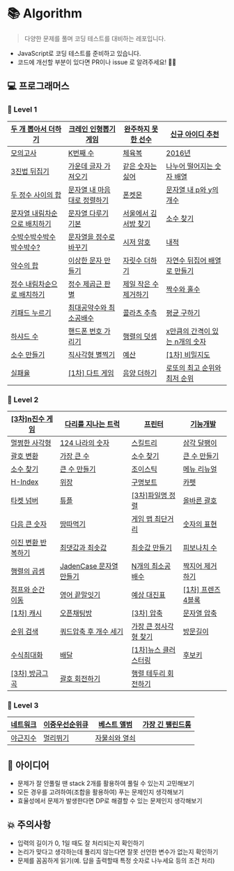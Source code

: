 # 📚 Algorithm

> 다양한 문제를 풀며 코딩 테스트를 대비하는 레포입니다.

- JavaScript로 코딩 테스트를 준비하고 있습니다.
- 코드에 개선할 부분이 있다면 PR이나 issue 로 알려주세요! 🙋‍♂️

## 💻 프로그래머스

### 📕 Level 1

| [두 개 뽑아서 더하기](https://programmers.co.kr/learn/courses/30/lessons/68644) | [크레인 인형뽑기 게임](https://programmers.co.kr/learn/courses/30/lessons/64061) | [완주하지 못한 선수](https://programmers.co.kr/learn/courses/30/lessons/42576) | [신규 아이디 추천](https://programmers.co.kr/learn/courses/30/lessons/72410) |
| ------------------------------------------------------------ | ------------------------------------------------------------ | ------------------------------------------------------------ | ------------------------------------------------------------ |
| [모의고사](https://programmers.co.kr/learn/courses/30/lessons/42840) | [K번째 수](https://programmers.co.kr/learn/courses/30/lessons/42748) | [체육복](https://programmers.co.kr/learn/courses/30/lessons/42862) | [2016년](https://programmers.co.kr/learn/courses/30/lessons/12901) |
| [3진법 뒤집기](https://programmers.co.kr/learn/courses/30/lessons/68935) | [가운데 글자 가져오기](https://programmers.co.kr/learn/courses/30/lessons/12903) | [같은 숫자는 싫어](https://programmers.co.kr/learn/courses/30/lessons/12906) | [나누어 떨어지는 숫자 배열](https://programmers.co.kr/learn/courses/30/lessons/12910) |
| [두 정수 사이의 합](https://programmers.co.kr/learn/courses/30/lessons/12912) | [문자열 내 마음대로 정렬하기](https://programmers.co.kr/learn/courses/30/lessons/12915) | [폰켓몬](https://programmers.co.kr/learn/courses/30/lessons/1845) | [문자열 내 p와 y의 개수](https://programmers.co.kr/learn/courses/30/lessons/12916) |
| [문자열 내림차순으로 배치하기](https://programmers.co.kr/learn/courses/30/lessons/12917) | [문자열 다루기 기본](https://programmers.co.kr/learn/courses/30/lessons/12918) | [서울에서 김서방 찾기](https://programmers.co.kr/learn/courses/30/lessons/12919) | [소수 찾기](https://programmers.co.kr/learn/courses/30/lessons/12921) |
| [수박수박수박수박수박수?](https://programmers.co.kr/learn/courses/30/lessons/12922) | [문자열을 정수로 바꾸기](https://programmers.co.kr/learn/courses/30/lessons/12925) | [시저 암호](https://programmers.co.kr/learn/courses/30/lessons/12926) | [내적](https://programmers.co.kr/learn/courses/30/lessons/70128) |
| [약수의 합](https://programmers.co.kr/learn/courses/30/lessons/12928) | [이상한 문자 만들기](https://programmers.co.kr/learn/courses/30/lessons/12930) | [자릿수 더하기](https://programmers.co.kr/learn/courses/30/lessons/12931) | [자연수 뒤집어 배열로 만들기](https://programmers.co.kr/learn/courses/30/lessons/12932) |
| [정수 내림차순으로 배치하기](https://programmers.co.kr/learn/courses/30/lessons/12933) | [정수 제곱근 판별](https://programmers.co.kr/learn/courses/30/lessons/12934) | [제일 작은 수 제거하기](https://programmers.co.kr/learn/courses/30/lessons/12935) | [짝수와 홀수](https://programmers.co.kr/learn/courses/30/lessons/12937) |
| [키패드 누르기](https://programmers.co.kr/learn/courses/30/lessons/67256) | [최대공약수와 최소공배수](https://programmers.co.kr/learn/courses/30/lessons/12940) | [콜라츠 추측](https://programmers.co.kr/learn/courses/30/lessons/12943) | [평균 구하기](https://programmers.co.kr/learn/courses/30/lessons/12944) |
| [하샤드 수](https://programmers.co.kr/learn/courses/30/lessons/12947) | [핸드폰 번호 가리기](https://programmers.co.kr/learn/courses/30/lessons/12948) | [행렬의 덧셈](https://programmers.co.kr/learn/courses/30/lessons/12950) | [x만큼의 간격이 있는 n개의 숫자](https://programmers.co.kr/learn/courses/30/lessons/12954) |
| [소수 만들기](https://programmers.co.kr/learn/courses/30/lessons/12977) | [직사각형 별찍기](https://programmers.co.kr/learn/courses/30/lessons/12969) | [예산](https://programmers.co.kr/learn/courses/30/lessons/12982) | [[1차] 비밀지도](https://programmers.co.kr/learn/courses/30/lessons/17681) |
| [실패율](https://programmers.co.kr/learn/courses/30/lessons/42889) | [[1차] 다트 게임](https://programmers.co.kr/learn/courses/30/lessons/17682) | [음양 더하기](https://programmers.co.kr/learn/courses/30/lessons/76501) | [로또의 최고 순위와 최저 순위](https://programmers.co.kr/learn/courses/30/lessons/77484) |

### 📙 Level 2

| [[3차]n진수 게임](https://programmers.co.kr/learn/courses/30/lessons/17687) | [다리를 지나는 트럭](https://programmers.co.kr/learn/courses/30/lessons/42583) | [프린터](https://programmers.co.kr/learn/courses/30/lessons/42587) | [기능개발](https://programmers.co.kr/learn/courses/30/lessons/42586) |
| ------------------------------------------------------------ | ------------------------------------------------------------ | ------------------------------------------------------------ | ------------------------------------------------------------ |
| [멀쩡한 사각형](https://programmers.co.kr/learn/courses/30/lessons/62048) | [124 나라의 숫자](https://programmers.co.kr/learn/courses/30/lessons/12899) | [스킬트리](https://programmers.co.kr/learn/courses/30/lessons/49993) | [삼각 달팽이](https://programmers.co.kr/learn/courses/30/lessons/68645) |
| [괄호 변환](https://programmers.co.kr/learn/courses/30/lessons/60058) | [가장 큰 수](https://programmers.co.kr/learn/courses/30/lessons/42746) | [소수 찾기](https://programmers.co.kr/learn/courses/30/lessons/42839) | [큰 수 만들기](https://programmers.co.kr/learn/courses/30/lessons/42883) |
| [소수 찾기](https://programmers.co.kr/learn/courses/30/lessons/42839) | [큰 수 만들기](https://programmers.co.kr/learn/courses/30/lessons/42883) | [조이스틱](https://programmers.co.kr/learn/courses/30/lessons/42860) | [메뉴 리뉴얼](https://programmers.co.kr/learn/courses/30/lessons/72411) |
| [H-Index](https://programmers.co.kr/learn/courses/30/lessons/42747) | [위장](https://programmers.co.kr/learn/courses/30/lessons/42578) | [구명보트](https://programmers.co.kr/learn/courses/30/lessons/42885) | [카펫](https://programmers.co.kr/learn/courses/30/lessons/42842) |
| [타켓 넘버](https://programmers.co.kr/learn/courses/30/lessons/43165) | [튜플](https://programmers.co.kr/learn/courses/30/lessons/64065) | [[3차]파일명 정렬](https://programmers.co.kr/learn/courses/30/lessons/17686) | [올바른 괄호](https://programmers.co.kr/learn/courses/30/lessons/12909) |
| [다음 큰 숫자](https://programmers.co.kr/learn/courses/30/lessons/12911) | [땅따먹기](https://programmers.co.kr/learn/courses/30/lessons/12913) | [게임 맵 최단거리](https://programmers.co.kr/learn/courses/30/lessons/1844) | [숫자의 표현](https://programmers.co.kr/learn/courses/30/lessons/12924) |
| [이진 변환 반복하기](https://programmers.co.kr/learn/courses/30/lessons/70129) | [최댓값과 최솟값](https://programmers.co.kr/learn/courses/30/lessons/12939) | [최솟값 만들기](https://programmers.co.kr/learn/courses/30/lessons/12941) | [피보나치 수](https://programmers.co.kr/learn/courses/30/lessons/12945) |
| [행렬의 곱셈](https://programmers.co.kr/learn/courses/30/lessons/12949) | [JadenCase 문자열 만들기](https://programmers.co.kr/learn/courses/30/lessons/12951) | [N개의 최소공배수](https://programmers.co.kr/learn/courses/30/lessons/12953) | [짝지어 제거하기](https://programmers.co.kr/learn/courses/30/lessons/12973) |
| [점프와 순간 이동](https://programmers.co.kr/learn/courses/30/lessons/12980) | [영어 끝말잇기](https://programmers.co.kr/learn/courses/30/lessons/12981) | [예상 대진표](https://programmers.co.kr/learn/courses/30/lessons/12985) | [[1차] 프렌즈 4블록](https://programmers.co.kr/learn/courses/30/lessons/17679) |
| [[1차] 캐시](https://programmers.co.kr/learn/courses/30/lessons/17680) | [오픈채팅방](https://programmers.co.kr/learn/courses/30/lessons/42888) | [[3차] 압축](https://programmers.co.kr/learn/courses/30/lessons/17684) | [문자열 압축](https://programmers.co.kr/learn/courses/30/lessons/60057?language=javascript#) |
| [순위 검색](https://programmers.co.kr/learn/courses/30/lessons/72412) | [쿼드압축 후 개수 세기](https://programmers.co.kr/learn/courses/30/lessons/68936#) | [가장 큰 정사각형 찾기](https://programmers.co.kr/learn/courses/30/lessons/12905) | [방문길이](https://programmers.co.kr/learn/courses/30/lessons/49994#) |
| [수식최대화](https://programmers.co.kr/learn/courses/30/lessons/67257) | [배달](https://programmers.co.kr/learn/courses/30/lessons/12978) | [[1차]뉴스 클러스터링](https://programmers.co.kr/learn/courses/30/lessons/17677) | [후보키](https://programmers.co.kr/learn/courses/30/lessons/42890) |
| [[3차] 방금그곡](https://programmers.co.kr/learn/courses/30/lessons/17683) | [괄호 회전하기](https://programmers.co.kr/learn/courses/30/lessons/76502) | [행렬 테두리 회전하기](https://programmers.co.kr/learn/courses/30/lessons/77485) |                                                              |

### 📒 Level 3

| [네트워크](https://programmers.co.kr/learn/courses/30/lessons/43162) | [이중우선순위큐](https://programmers.co.kr/learn/courses/30/lessons/42628) | [베스트 앨범](https://programmers.co.kr/learn/courses/30/lessons/42579) | [가장 긴 팰린드롬](https://programmers.co.kr/learn/courses/30/lessons/12904) |
| ------------------------------------------------------------ | ------------------------------------------------------------ | ------------------------------------------------------------ | ------------------------------------------------------------ |
| [야근지수](https://programmers.co.kr/learn/courses/30/lessons/12927) | [멀리뛰기](https://programmers.co.kr/learn/courses/30/lessons/12914) | [자물쇠와 열쇠](https://programmers.co.kr/learn/courses/30/lessons/60059) | []()                                                         |

## 🧐 아이디어

- 문제가 잘 안풀릴 땐 stack 2개를 활용하여 풀릴 수 있는지 고민해보기
- 모든 경우를 고려하여(조합을 활용하여) 푸는 문제인지 생각해보기
- 효율성에서 문제가 발생한다면 DP로 해결할 수 있는 문제인지 생각해보기

## 💥 주의사항

- 입력의 길이가 0, 1일 때도 잘 처리되는지 확인하기
- 논리가 맞다고 생각하는데 풀리지 않는다면 잘못 선언한 변수가 없는지 확인하기
- 문제를 꼼꼼하게 읽기(예. 답을 출력할때 특정 숫자로 나누세요 등의 조건 처리)